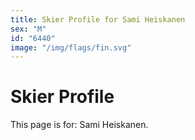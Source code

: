 ```yaml
---
title: Skier Profile for Sami Heiskanen
sex: "M"
id: "6440"
image: "/img/flags/fin.svg" 
---
```


# Skier Profile

This page is for: Sami Heiskanen.
    